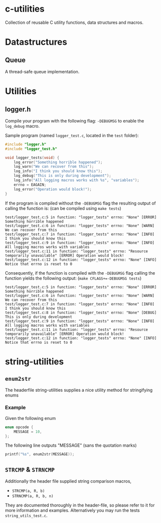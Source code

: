 # c-utilities

Collection of reusable C utility functions, data structures and macros.

# Datastructures

## Queue

A thread-safe queue implementation.

# Utilities

## logger.h

Compile your program with the following flag: `-DEBUGMSG` to enable
the `log_debug` macro.

Sample program (named `logger_test.c`, located in the `test` folder):

```c
#include "logger.h"
#include "logger_test.h"

void logger_tests(void) {
    log_error("Something horrible happened");
    log_warn("We can recover from this");
    log_info("I think you should know this");
    log_debug("This is only during development");
    log_info("All logging macros works with %s", "variables");
    errno = EAGAIN;
    log_error("Operation would block!");
}
```

If the program is compiled without the `-DEBUGMSG` flag the resulting output of calling the function is:
(can be compiled using `make tests`)
```
test/logger_test.c:5 in function: "logger_tests" errno: "None" [ERROR] Something horrible happened
test/logger_test.c:6 in function: "logger_tests" errno: "None" [WARN] We can recover from this
test/logger_test.c:7 in function: "logger_tests" errno: "None" [INFO] I think you should know this
test/logger_test.c:9 in function: "logger_tests" errno: "None" [INFO] All logging macros works with variables
test/logger_test.c:11 in function: "logger_tests" errno: "Resource temporarily unavailable" [ERROR] Operation would block!
test/logger_test.c:12 in function: "logger_tests" errno: "None" [INFO] Notice that errno is reset to 0
```

Consequently, if the function is compiled with the `-DEBUGMSG` flag calling the function yields the following output:
(`make CFLAGS+=-DEBUGMSG tests`)
```
test/logger_test.c:5 in function: "logger_tests" errno: "None" [ERROR] Something horrible happened
test/logger_test.c:6 in function: "logger_tests" errno: "None" [WARN] We can recover from this
test/logger_test.c:7 in function: "logger_tests" errno: "None" [INFO] I think you should know this
test/logger_test.c:8 in function: "logger_tests" errno: "None" [DEBUG] This is only during development
test/logger_test.c:9 in function: "logger_tests" errno: "None" [INFO] All logging macros works with variables
test/logger_test.c:11 in function: "logger_tests" errno: "Resource temporarily unavailable" [ERROR] Operation would block!
test/logger_test.c:12 in function: "logger_tests" errno: "None" [INFO] Notice that errno is reset to 0
```

# string-utilities 

## `enum2str`
The headerfile string-utilities supplies a
nice utility method for stringifying enums

### Example

Given the following enum
```c
enum opcode {
    MESSAGE = 10,
};
```

The following line outputs "MESSAGE" (sans the quotation marks)

```c
printf("%s", enum2str(MESSAGE));
```

## `STRCMP` & `STRNCMP`

Additionally the header file supplied string comparison macros,

+ `STRCMP(a, R, b)`
+ `STRNCMP(a, R, b, n)`

They are documented thoroughly in the header-file, so please
refer to it for more information and examples. Alternatively
you may run the tests `string_utils_test.c`.
